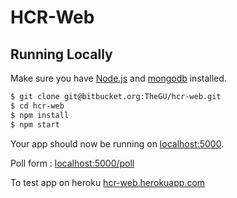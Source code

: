 # HCR-Web

## Running Locally

Make sure you have [Node.js](http://nodejs.org/) and [mongodb](http://www.mongodb.org/) installed.

```sh
$ git clone git@bitbucket.org:TheGU/hcr-web.git
$ cd hcr-web
$ npm install
$ npm start
```

Your app should now be running on [localhost:5000](http://localhost:5000/).

Poll form : [localhost:5000/poll](http://localhost:5000/poll)

To test app on heroku [hcr-web.herokuapp.com](http://hcr-web.herokuapp.com/)